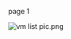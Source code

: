 page 1

![vm list pic.png](https://docs-api-qa.cloudlabs.ai/repos/raw.githubusercontent.com/AzharSpektra/samplerepo/main/18980pTGDqkev/images/vm%20list%20pic.png?token=8b2t1Sg45N8JBe8QNwBlyhJq)